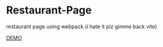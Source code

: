 # Restaurant-Page
restaurant page using webpack (i hate it plz gimme back vite)

<a href = "https://darknoriss.github.io/Restaurant-Page/"/> DEMO </a>
